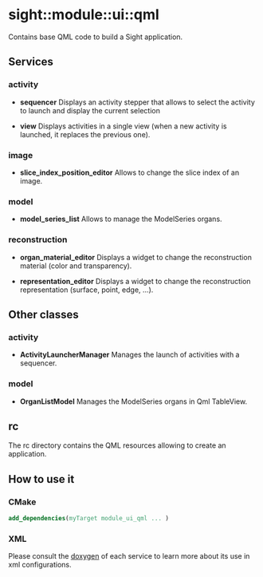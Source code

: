# sight::module::ui::qml

Contains base QML code to build a Sight application.

## Services

### activity

* **sequencer**
Displays an activity stepper that allows to select the activity to launch and display the current selection

* **view**
Displays activities in a single view (when a new activity is launched, it replaces the previous one).

### image

* **slice_index_position_editor**
Allows to change the slice index of an image.

### model

* **model_series_list**
Allows to manage the ModelSeries organs.

### reconstruction

* **organ_material_editor**
Displays a widget to change the reconstruction material (color and transparency).

* **representation_editor**
Displays a widget to change the reconstruction representation (surface, point, edge, ...).

## Other classes

### activity

* **ActivityLauncherManager**
Manages the launch of activities with a sequencer.

### model

* **OrganListModel**
Manages the ModelSeries organs in Qml TableView.

## rc

The rc directory contains the QML resources allowing to create an application.

## How to use it

### CMake

```cmake
add_dependencies(myTarget module_ui_qml ... )
```

### XML

Please consult the [doxygen](https://sight.pages.ircad.fr/sight) of each service to learn more about its use in xml configurations.
